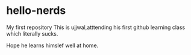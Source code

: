 # hello-nerds
My first repository
This is ujjwal,atttending his first github 
learning class which literally sucks.

Hope he learns himslef well at home.

